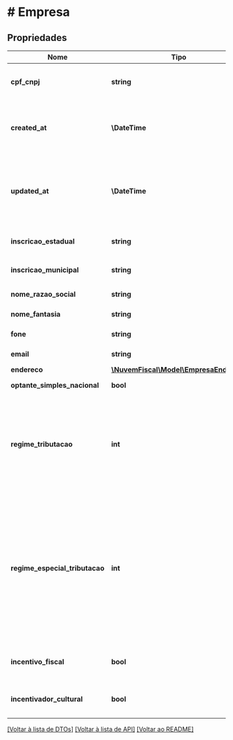 # # Empresa

## Propriedades

Nome | Tipo | Descrição | Comentários
------------ | ------------- | ------------- | -------------
**cpf_cnpj** | **string** | CPF ou CNPJ da empresa.  Utilize o valor sem máscara. |
**created_at** | **\DateTime** | Data e hora que o objeto foi criado.  A Nuvem Fiscal gerencia esse campo automaticamente. | [optional]
**updated_at** | **\DateTime** | Data e hora que o objeto foi alterado pela última vez.  A Nuvem Fiscal gerencia esse campo automaticamente. | [optional]
**inscricao_estadual** | **string** | Inscrição estadual da empresa. | [optional]
**inscricao_municipal** | **string** | Inscrição municipal da empresa. | [optional]
**nome_razao_social** | **string** | Razão social da empresa. |
**nome_fantasia** | **string** | Nome fantasia da empresa. | [optional]
**fone** | **string** | Telefone da empresa. | [optional]
**email** | **string** | Email da empresa. |
**endereco** | [**\NuvemFiscal\Model\EmpresaEndereco**](EmpresaEndereco.md) |  |
**optante_simples_nacional** | **bool** | Optante pelo simples nacional. | [optional]
**regime_tributacao** | **int** | Regime Tributário da Empresa:  0 - Nenhum  1 - Simples Nacional  2 - Simples Nacional - Excesso  3 - Normal - Lucro Presumido  4 - Normal - Lucro Real |
**regime_especial_tributacao** | **int** | Regime especial de tributação da Empresa:  0 - Sem Regime Tributário Especial  1 - Micro Empresa Municipal  2 - Estimativa  3 - Sociedade de Profissionais  4 - Cooperativa  5 - Microempresário Individual - MEI  6 - Microempresa ou Pequeno Porte - ME EPP |
**incentivo_fiscal** | **bool** | Indicador se a empresa possui algum tipo de incentivo fiscal. | [optional]
**incentivador_cultural** | **bool** | Indicador se a empresa é um incentivador cultural. | [optional]

[[Voltar à lista de DTOs]](../../README.md#models) [[Voltar à lista de API]](../../README.md#endpoints) [[Voltar ao README]](../../README.md)
